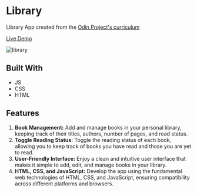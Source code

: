 # Library
 Library App created from the [Odin Project's curriculum](https://www.theodinproject.com/)

[Live Demo](https://skim2264.github.io/Library/)

![library](https://github.com/skim2264/Library/assets/72099715/dd38cea4-a99a-4899-ad47-ab9d03136ddb)

## Built With
- JS
- CSS
- HTML

## Features
1. **Book Management:** Add and manage books in your personal library, keeping track of their titles, authors, number of pages, and read status.
2. **Toggle Reading Status:** Toggle the reading status of each book, allowing you to keep track of books you have read and those you are yet to read.
3. **User-Friendly Interface:** Enjoy a clean and intuitive user interface that makes it simple to add, edit, and manage books in your library.
4. **HTML, CSS, and JavaScript:** Develop the app using the fundamental web technologies of HTML, CSS, and JavaScript, ensuring compatibility across different platforms and browsers.
